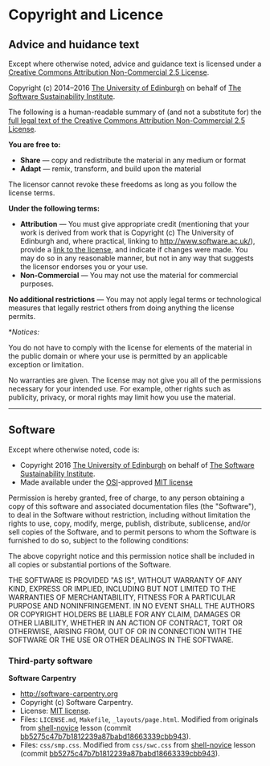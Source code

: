 # Copyright and Licence

## Advice and huidance text

Except where otherwise noted, advice and guidance text is licensed under a [Creative Commons Attribution Non-Commercial 2.5 License](http://creativecommons.org/licenses/by-nc/2.5/scotland/).

Copyright (c) 2014–2016 [The University of Edinburgh](http://www.ed.ac.uk) on behalf of [The Software Sustainability Institute](http://www.software.ac.uk).

The following is a human-readable summary of (and not a substitute for) the [full legal text of the Creative Commons Attribution Non-Commercial 2.5 License](http://creativecommons.org/licenses/by-nc/2.5/scotland/legalcode).

**You are free to:**

* **Share** — copy and redistribute the material in any medium or format
* **Adapt** — remix, transform, and build upon the material

The licensor cannot revoke these freedoms as long as you follow the license terms.

**Under the following terms:**

* **Attribution** — You must give appropriate credit (mentioning that your work is derived from work that is Copyright (c) The University of Edinburgh and, where practical, linking to http://www.software.ac.uk/), provide a [link to the license](http://creativecommons.org/licenses/by-nc/2.5/scotland/), and indicate if changes were made. You may do so in any reasonable manner, but not in any way that suggests the licensor endorses you or your use.
* **Non-Commercial** — You may not use the material for commercial purposes.

**No additional restrictions** — You may not apply legal terms or technological measures that legally restrict others from doing anything the license permits.

**Notices:*

You do not have to comply with the license for elements of the material in the public domain or where your use is permitted by an applicable exception or limitation.

No warranties are given. The license may not give you all of the permissions necessary for your intended use. For example, other rights such as publicity, privacy, or moral rights may limit how you use the material.

---

## Software

Except where otherwise noted, code is:

* Copyright 2016 [The University of Edinburgh](http://www.ed.ac.uk) on behalf of [The Software Sustainability Institute](http://www.software.ac.uk).
* Made available under the [OSI](http://opensource.org)-approved [MIT license](http://opensource.org/licenses/mit-license.html)

Permission is hereby granted, free of charge, to any person obtaining a copy of this software and associated documentation files (the "Software"), to deal in the Software without restriction, including without limitation the rights to use, copy, modify, merge, publish, distribute, sublicense, and/or sell copies of the Software, and to permit persons to whom the Software is furnished to do so, subject to the following conditions:

The above copyright notice and this permission notice shall be included in all copies or substantial portions of the Software. 

THE SOFTWARE IS PROVIDED "AS IS", WITHOUT WARRANTY OF ANY KIND, EXPRESS OR IMPLIED, INCLUDING BUT NOT LIMITED TO THE WARRANTIES OF MERCHANTABILITY, FITNESS FOR A PARTICULAR PURPOSE AND NONINFRINGEMENT. IN NO EVENT SHALL THE AUTHORS OR COPYRIGHT HOLDERS BE LIABLE FOR ANY CLAIM, DAMAGES OR OTHER LIABILITY, WHETHER IN AN ACTION OF CONTRACT, TORT OR OTHERWISE, ARISING FROM, OUT OF OR IN CONNECTION WITH THE SOFTWARE OR THE USE OR OTHER DEALINGS IN THE SOFTWARE.

### Third-party software

**Software Carpentry**

* http://software-carpentry.org
* Copyright (c) Software Carpentry.
* License: [MIT license](http://opensource.org/licenses/mit-license.html).
* Files: `LICENSE.md`, `Makefile`, `_layouts/page.html`. Modified from originals from [shell-novice](https://github.com/swcarpentry/shell-novice) lesson (commit [bb5275c47b7b1812239a87babd18663339cbb943](https://github.com/swcarpentry/shell-novice/commit/bb5275c47b7b1812239a87babd18663339cbb943)).
* Files: `css/smp.css`. Modified from `css/swc.css` from [shell-novice](https://github.com/swcarpentry/shell-novice) lesson (commit [bb5275c47b7b1812239a87babd18663339cbb943](https://github.com/swcarpentry/shell-novice/commit/bb5275c47b7b1812239a87babd18663339cbb943)).

